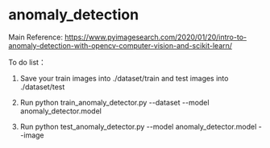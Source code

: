 # anomaly_detection

Main Reference: https://www.pyimagesearch.com/2020/01/20/intro-to-anomaly-detection-with-opencv-computer-vision-and-scikit-learn/

To do list：
1. Save your train images into ./dataset/train and test images into ./dataset/test

2. Run python train_anomaly_detector.py --dataset <Path to train images directory> --model anomaly_detector.model

3. Run python test_anomaly_detector.py --model anomaly_detector.model --image <Path to test image.jpg>
